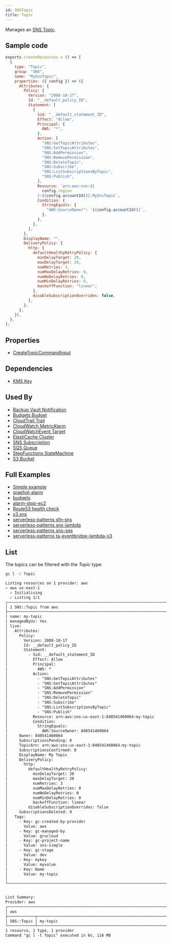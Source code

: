 ```yaml
---
id: SNSTopic
title: Topic
---
```


Manages an [SNS Topic](https://console.aws.amazon.com/sns/v3/home?#/).

## Sample code

```js
exports.createResources = () => [
  {
    type: "Topic",
    group: "SNS",
    name: "MySnsTopic",
    properties: ({ config }) => ({
      Attributes: {
        Policy: {
          Version: "2008-10-17",
          Id: "__default_policy_ID",
          Statement: [
            {
              Sid: "__default_statement_ID",
              Effect: "Allow",
              Principal: {
                AWS: "*",
              },
              Action: [
                "SNS:GetTopicAttributes",
                "SNS:SetTopicAttributes",
                "SNS:AddPermission",
                "SNS:RemovePermission",
                "SNS:DeleteTopic",
                "SNS:Subscribe",
                "SNS:ListSubscriptionsByTopic",
                "SNS:Publish",
              ],
              Resource: `arn:aws:sns:${
                config.region
              }:${config.accountId()}:MySnsTopic`,
              Condition: {
                StringEquals: {
                  "AWS:SourceOwner": `${config.accountId()}`,
                },
              },
            },
          ],
        },
        DisplayName: "",
        DeliveryPolicy: {
          http: {
            defaultHealthyRetryPolicy: {
              minDelayTarget: 20,
              maxDelayTarget: 20,
              numRetries: 3,
              numMaxDelayRetries: 0,
              numNoDelayRetries: 0,
              numMinDelayRetries: 0,
              backoffFunction: "linear",
            },
            disableSubscriptionOverrides: false,
          },
        },
      },
    }),
  },
];
```

## Properties

- [CreateTopicCommandInput](https://docs.aws.amazon.com/AWSJavaScriptSDK/v3/latest/clients/client-sns/interfaces/createtopiccommandinput.html)

## Dependencies

- [KMS Key](../KMS/Key.md)

## Used By

- [Backup Vault Notification](../Backup/VaultNotification.md)
- [Budgets Budget](../Budgets/Budget.md)
- [CloudTrail Trail](../CloudTrail/Trail.md)
- [CloudWatch MetricAlarm](../CloudWatch/MetricAlarm.md)
- [CloudWatchEvent Target](../CloudWatchEvents/Target.md)
- [ElastiCache Cluster](../ElastiCache/Cluster.md)
- [SNS Subscription](./Subscription.md)
- [SQS Queue](../SQS/Queue.md)
- [StepFunctions StateMachine](../StepFunctions/StateMachine.md)
- [S3 Bucket](../S3/Bucket.md)

## Full Examples

- [Simple example](https://github.com/grucloud/grucloud/tree/main/examples/aws/SNS/sns-simple)
- [graphql-alarm](https://github.com/grucloud/grucloud/tree/main/examples/aws/AppSync/graphql-alarm)
- [budgets](https://github.com/grucloud/grucloud/tree/main/examples/aws/Budgets/budget-simple)
- [alarm-stop-ec2](https://github.com/grucloud/grucloud/tree/main/examples/aws/CloudWatch/alarm-stop-ec2)
- [Route53 health check](https://github.com/grucloud/grucloud/tree/main/examples/aws/Route53/health-check)
- [s3 sns](https://github.com/grucloud/grucloud/tree/main/examples/aws/S3/s3-sns)
- [serverless-patterns sfn-sns](https://github.com/grucloud/grucloud/tree/main/examples/aws/serverless-patterns/sfn-sns)
- [serverless-patterns sns-lambda](https://github.com/grucloud/grucloud/tree/main/examples/aws/serverless-patterns/sns-lambda)
- [serverless-patterns sns-sqs](https://github.com/grucloud/grucloud/tree/main/examples/aws/serverless-patterns/sns-sqs)
- [serverless-patterns ta-eventbridge-lambda-s3](https://github.com/grucloud/grucloud/tree/main/examples/aws/serverless-patterns/ta-eventbridge-lambda-s3)

## List

The topics can be filtered with the _Topic_ type:

```sh
gc l -t Topic
```

```txt
Listing resources on 1 provider: aws
✓ aws us-east-1
  ✓ Initialising
  ✓ Listing 1/1
┌───────────────────────────────────────────────────────────────────────────────────────────────┐
│ 1 SNS::Topic from aws                                                                         │
├───────────────────────────────────────────────────────────────────────────────────────────────┤
│ name: my-topic                                                                                │
│ managedByUs: Yes                                                                              │
│ live:                                                                                         │
│   Attributes:                                                                                 │
│     Policy:                                                                                   │
│       Version: 2008-10-17                                                                     │
│       Id: __default_policy_ID                                                                 │
│       Statement:                                                                              │
│         - Sid: __default_statement_ID                                                         │
│           Effect: Allow                                                                       │
│           Principal:                                                                          │
│             AWS: *                                                                            │
│           Action:                                                                             │
│             - "SNS:GetTopicAttributes"                                                        │
│             - "SNS:SetTopicAttributes"                                                        │
│             - "SNS:AddPermission"                                                             │
│             - "SNS:RemovePermission"                                                          │
│             - "SNS:DeleteTopic"                                                               │
│             - "SNS:Subscribe"                                                                 │
│             - "SNS:ListSubscriptionsByTopic"                                                  │
│             - "SNS:Publish"                                                                   │
│           Resource: arn:aws:sns:us-east-1:840541460064:my-topic                               │
│           Condition:                                                                          │
│             StringEquals:                                                                     │
│               AWS:SourceOwner: 840541460064                                                   │
│     Owner: 840541460064                                                                       │
│     SubscriptionsPending: 0                                                                   │
│     TopicArn: arn:aws:sns:us-east-1:840541460064:my-topic                                     │
│     SubscriptionsConfirmed: 0                                                                 │
│     DisplayName: My Topic                                                                     │
│     DeliveryPolicy:                                                                           │
│       http:                                                                                   │
│         defaultHealthyRetryPolicy:                                                            │
│           minDelayTarget: 20                                                                  │
│           maxDelayTarget: 20                                                                  │
│           numRetries: 3                                                                       │
│           numMaxDelayRetries: 0                                                               │
│           numNoDelayRetries: 0                                                                │
│           numMinDelayRetries: 0                                                               │
│           backoffFunction: linear                                                             │
│         disableSubscriptionOverrides: false                                                   │
│     SubscriptionsDeleted: 0                                                                   │
│   Tags:                                                                                       │
│     - Key: gc-created-by-provider                                                             │
│       Value: aws                                                                              │
│     - Key: gc-managed-by                                                                      │
│       Value: grucloud                                                                         │
│     - Key: gc-project-name                                                                    │
│       Value: sns-simple                                                                       │
│     - Key: gc-stage                                                                           │
│       Value: dev                                                                              │
│     - Key: mykey                                                                              │
│       Value: myvalue                                                                          │
│     - Key: Name                                                                               │
│       Value: my-topic                                                                         │
│                                                                                               │
└───────────────────────────────────────────────────────────────────────────────────────────────┘


List Summary:
Provider: aws
┌──────────────────────────────────────────────────────────────────────────────────────────────┐
│ aws                                                                                          │
├────────────┬─────────────────────────────────────────────────────────────────────────────────┤
│ SNS::Topic │ my-topic                                                                        │
└────────────┴─────────────────────────────────────────────────────────────────────────────────┘
1 resource, 1 type, 1 provider
Command "gc l -t Topic" executed in 6s, 116 MB
```

